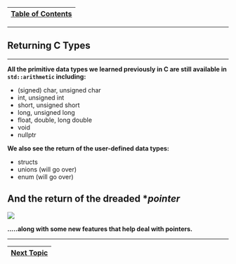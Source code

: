 |[Table of Contents](/00-Table-of-Contents.md)|
|---|

---

## Returning C Types

---

**All the primitive data types we learned previously in C are still available in **`std::arithmetic`** including:**

* \(signed\) char, unsigned char
* int, unsigned int
* short, unsigned short
* long, unsigned long
* float, double, long double
* void
* nullptr

**We also see the return of the user-defined data types:**

* structs
* unions \(will go over\)
* enum \(will go over\)

## **And the return of the dreaded** *_**pointer**_

![](/IQT-CPP_Programming/assets/C_Data_Users_DefApps_AppData_INTERNETEXPLORER_Temp_Saved_Images_You-shall-deal-with-it.jpg)

**.....along with some new features that help deal with pointers.**

---

|[Next Topic](/ch01_Introduction/1.05_c++-and-machine-architecture.md)|
|---|
